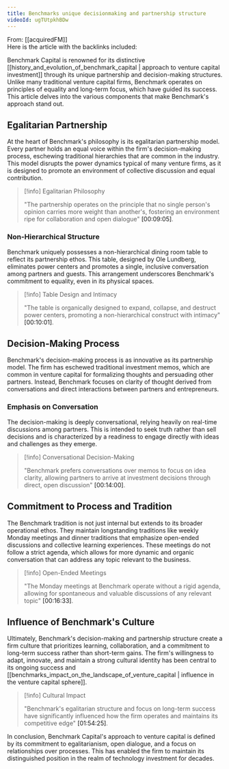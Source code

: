 ```yaml
---
title: Benchmarks unique decisionmaking and partnership structure
videoId: ugTUtpkhBDw
---
```


From: [[acquiredFM]] <br/> 
Here is the article with the backlinks included:

Benchmark Capital is renowned for its distinctive [[history_and_evolution_of_benchmark_capital | approach to venture capital investment]] through its unique partnership and decision-making structures. Unlike many traditional venture capital firms, Benchmark operates on principles of equality and long-term focus, which have guided its success. This article delves into the various components that make Benchmark's approach stand out.

## Egalitarian Partnership

At the heart of Benchmark's philosophy is its egalitarian partnership model. Every partner holds an equal voice within the firm's decision-making process, eschewing traditional hierarchies that are common in the industry. This model disrupts the power dynamics typical of many venture firms, as it is designed to promote an environment of collective discussion and equal contribution.

> [!info] Egalitarian Philosophy
> 
> "The partnership operates on the principle that no single person's opinion carries more weight than another's, fostering an environment ripe for collaboration and open dialogue" <a class="yt-timestamp" data-t="00:09:05">[00:09:05]</a>.

### Non-Hierarchical Structure

Benchmark uniquely possesses a non-hierarchical dining room table to reflect its partnership ethos. This table, designed by Ole Lundberg, eliminates power centers and promotes a single, inclusive conversation among partners and guests. This arrangement underscores Benchmark's commitment to equality, even in its physical spaces.

> [!info] Table Design and Intimacy
> 
> "The table is organically designed to expand, collapse, and destruct power centers, promoting a non-hierarchical construct with intimacy" <a class="yt-timestamp" data-t="00:10:01">[00:10:01]</a>.

## Decision-Making Process

Benchmark's decision-making process is as innovative as its partnership model. The firm has eschewed traditional investment memos, which are common in venture capital for formalizing thoughts and persuading other partners. Instead, Benchmark focuses on clarity of thought derived from conversations and direct interactions between partners and entrepreneurs.

### Emphasis on Conversation

The decision-making is deeply conversational, relying heavily on real-time discussions among partners. This is intended to seek truth rather than sell decisions and is characterized by a readiness to engage directly with ideas and challenges as they emerge.

> [!info] Conversational Decision-Making
> 
> "Benchmark prefers conversations over memos to focus on idea clarity, allowing partners to arrive at investment decisions through direct, open discussion" <a class="yt-timestamp" data-t="00:14:00">[00:14:00]</a>.

## Commitment to Process and Tradition

The Benchmark tradition is not just internal but extends to its broader operational ethos. They maintain longstanding traditions like weekly Monday meetings and dinner traditions that emphasize open-ended discussions and collective learning experiences. These meetings do not follow a strict agenda, which allows for more dynamic and organic conversation that can address any topic relevant to the business.

> [!info] Open-Ended Meetings
> 
> "The Monday meetings at Benchmark operate without a rigid agenda, allowing for spontaneous and valuable discussions of any relevant topic" <a class="yt-timestamp" data-t="00:16:33">[00:16:33]</a>.

## Influence of Benchmark's Culture

Ultimately, Benchmark's decision-making and partnership structure create a firm culture that prioritizes learning, collaboration, and a commitment to long-term success rather than short-term gains. The firm's willingness to adapt, innovate, and maintain a strong cultural identity has been central to its ongoing success and [[benchmarks_impact_on_the_landscape_of_venture_capital | influence in the venture capital sphere]].

> [!info] Cultural Impact
> 
> "Benchmark's egalitarian structure and focus on long-term success have significantly influenced how the firm operates and maintains its competitive edge" <a class="yt-timestamp" data-t="01:54:25">[01:54:25]</a>.

In conclusion, Benchmark Capital's approach to venture capital is defined by its commitment to egalitarianism, open dialogue, and a focus on relationships over processes. This has enabled the firm to maintain its distinguished position in the realm of technology investment for decades.